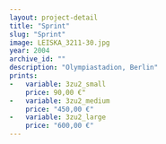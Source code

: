 ```yaml
---
layout: project-detail
title: "Sprint"
slug: "Sprint"
image: LEISKA_3211-30.jpg
year: 2004
archive_id: ""
description: "Olympiastadion, Berlin"
prints:
-   variable: 3zu2_small
    price: 90,00 €"
-   variable: 3zu2_medium
    price: "450,00 €"
-   variable: 3zu2_large
    price: "600,00 €"
---
```

